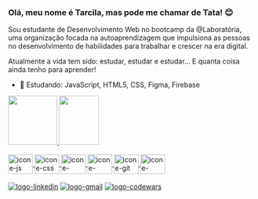 ### Olá, meu nome é Tarcila, mas pode me chamar de Tata! 😊

Sou estudante de Desenvolvimento Web no bootcamp da @Laboratória, uma organização focada na autoaprendizagem que impulsiona as pessoas no desenvolvimento de habilidades para trabalhar e crescer na era digital. 

Atualmente a vida tem sido: estudar, estudar e estudar... E quanta coisa ainda tenho para aprender!



- 🌱 Estudando: JavaScript, HTML5, CSS, Figma, Firebase 

<div>
<a href="https://www.linkedin.com/in/tarcila-schultz/">
<img height="100em" src="https://github-readme-stats.vercel.app/api?username=TataSchultz&show_icons=true&theme=tokyonight&include_all_commits=true")/>
<img height="100em" width="40%" src="https://github-readme-stats.vercel.app/api/top-langs/?username=TataSchultz&layout=compact&langs_count=16&theme=tokyonight"/>
</div>

<div style="display: inline_block"><br> 
 <img align="center" alt="icone-js" height="40" width="50" src="https://cdn.jsdelivr.net/gh/devicons/devicon/icons/javascript/javascript-original.svg" />
 <img align="center" alt="icone-css" height="40" width="50" src="https://cdn.jsdelivr.net/gh/devicons/devicon/icons/css3/css3-original-wordmark.svg" />
 <img align="center" alt="icone-figma" height="40" width="50"src="https://cdn.jsdelivr.net/gh/devicons/devicon/icons/figma/figma-original.svg" />
 <img align="center" alt="icone-firebase" height="40" width="50"src="https://cdn.jsdelivr.net/gh/devicons/devicon/icons/firebase/firebase-plain-wordmark.svg" />
 <img align="center" alt="icone-git" height="40" width="50"src="https://cdn.jsdelivr.net/gh/devicons/devicon/icons/git/git-original-wordmark.svg" />
 <img align="center" alt="icone-github" height="40" width="50"src="https://cdn.jsdelivr.net/gh/devicons/devicon/icons/github/github-original-wordmark.svg" /><br>        
</div>

<div><br>  
 <a href= "https://www.linkedin.com/in/tarcila-schultz/" target="_blank"><img alt="logo-linkedin" src="https://img.shields.io/badge/LinkedIn-0077B5?style=for-the-badge&logo=linkedin&logoColor=white"></a>
 <a href= "mailto:tarcila.schultz@gmail.com" target="_blank"><img alt="logo-gmail" src="https://img.shields.io/badge/Gmail-D14836?style=for-the-badge&logo=gmail&logoColor=white"></a>
<a href= "https://www.codewars.com/users/TataSchultz" target="_blank"><img alt="logo-codewars" src="https://img.shields.io/badge/Codewars-B1361E?style=for-the-badge&logo=Codewars&logoColor=white"></a>
 



